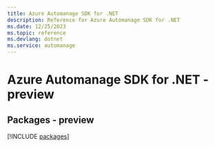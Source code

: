 ```yaml
---
title: Azure Automanage SDK for .NET
description: Reference for Azure Automanage SDK for .NET
ms.date: 12/25/2023
ms.topic: reference
ms.devlang: dotnet
ms.service: automanage
---
```

# Azure Automanage SDK for .NET - preview
## Packages - preview
[!INCLUDE [packages](automanage-index.md)]